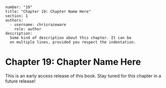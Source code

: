 ```metadata
number: "19"
title: "Chapter 19: Chapter Name Here"
section: 1
authors:
  - username: chrisrazeware
    role: author
description:
  Some kind of description about this chapter. It can be
  on multiple lines, provided you respect the indentation.
```

# Chapter 19: Chapter Name Here

This is an early access release of this book. Stay tuned for this chapter in a future release!